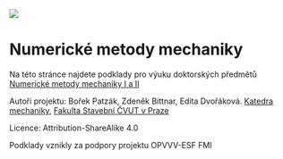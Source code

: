 <img src="https://github.com/bpatzak/NAKDS/blob/main/Numerick%C3%A9%20metody/Logolink_OP_VVV_hor_barva_cz.jpg">

# Numerické metody mechaniky

Na této stránce najdete podklady pro výuku doktorských předmětů <a href="https://github.com/bpatzak/NAKDS/blob/main/Numerick%C3%A9%20metody/Numerick%C3%A9%20metody.ipynb">Numerické metody mechaniky I a II</a>

Autoři projektu: Bořek Patzák, Zdeněk Bittnar, Edita Dvořáková. <a href="http://mech.fsv.cvut.cz">Katedra mechaniky</a>, <a href="http://www.fsv.cvut.cz">Fakulta Stavební ČVUT v Praze</a>

Licence: Attribution-ShareAlike 4.0

Podklady vznikly za podpory projektu OPVVV-ESF FMI
